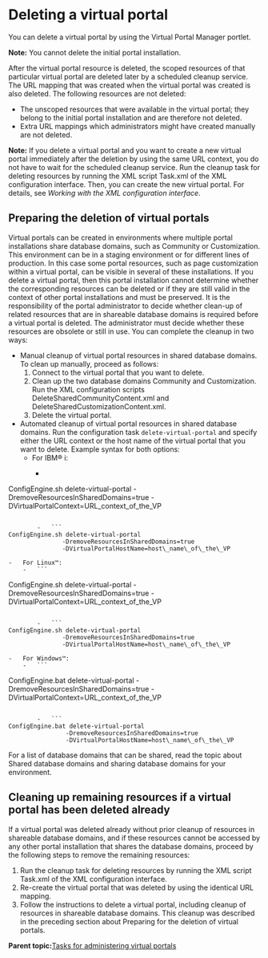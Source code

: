 # Deleting a virtual portal 

You can delete a virtual portal by using the Virtual Portal Manager portlet.

**Note:** You cannot delete the initial portal installation.

After the virtual portal resource is deleted, the scoped resources of that particular virtual portal are deleted later by a scheduled cleanup service. The URL mapping that was created when the virtual portal was created is also deleted. The following resources are not deleted:

-   The unscoped resources that were available in the virtual portal; they belong to the initial portal installation and are therefore not deleted.
-   Extra URL mappings which administrators might have created manually are not deleted.

**Note:** If you delete a virtual portal and you want to create a new virtual portal immediately after the deletion by using the same URL context, you do not have to wait for the scheduled cleanup service. Run the cleanup task for deleting resources by running the XML script Task.xml of the XML configuration interface. Then, you can create the new virtual portal. For details, see *Working with the XML configuration interface*.

## Preparing the deletion of virtual portals

Virtual portals can be created in environments where multiple portal installations share database domains, such as Community or Customization. This environment can be in a staging environment or for different lines of production. In this case some portal resources, such as page customization within a virtual portal, can be visible in several of these installations. If you delete a virtual portal, then this portal installation cannot determine whether the corresponding resources can be deleted or if they are still valid in the context of other portal installations and must be preserved. It is the responsibility of the portal administrator to decide whether clean-up of related resources that are in shareable database domains is required before a virtual portal is deleted. The administrator must decide whether these resources are obsolete or still in use. You can complete the cleanup in two ways:

-   Manual cleanup of virtual portal resources in shared database domains. To clean up manually, proceed as follows:
    1.  Connect to the virtual portal that you want to delete.
    2.  Clean up the two database domains Community and Customization. Run the XML configuration scripts DeleteSharedCommunityContent.xml and DeleteSharedCustomizationContent.xml.
    3.  Delete the virtual portal.
-   Automated cleanup of virtual portal resources in shared database domains. Run the configuration task `delete-virtual-portal` and specify either the URL context or the host name of the virtual portal that you want to delete. Example syntax for both options:
    -   For IBM® i:
        -   ```
ConfigEngine.sh delete-virtual-portal 
                -DremoveResourcesInSharedDomains=true 
                -DVirtualPortalContext=URL\_context\_of\_the\_VP

```

        -   ```
ConfigEngine.sh delete-virtual-portal 
               -DremoveResourcesInSharedDomains=true
               -DVirtualPortalHostName=host\_name\_of\_the\_VP
```

    -   For Linux™:
        -   ```
ConfigEngine.sh delete-virtual-portal 
                -DremoveResourcesInSharedDomains=true 
                -DVirtualPortalContext=URL\_context\_of\_the\_VP

```

        -   ```
ConfigEngine.sh delete-virtual-portal 
               -DremoveResourcesInSharedDomains=true
               -DVirtualPortalHostName=host\_name\_of\_the\_VP
```

    -   For Windows™:
        -   ```
ConfigEngine.bat delete-virtual-portal 
                 -DremoveResourcesInSharedDomains=true 
                 -DVirtualPortalContext=URL\_context\_of\_the\_VP

```

        -   ```
ConfigEngine.bat delete-virtual-portal 
                -DremoveResourcesInSharedDomains=true
                -DVirtualPortalHostName=host\_name\_of\_the\_VP
```


For a list of database domains that can be shared, read the topic about Shared database domains and sharing database domains for your environment.

## Cleaning up remaining resources if a virtual portal has been deleted already

If a virtual portal was deleted already without prior cleanup of resources in shareable database domains, and if these resources cannot be accessed by any other portal installation that shares the database domains, proceed by the following steps to remove the remaining resources:

1.  Run the cleanup task for deleting resources by running the XML script Task.xml of the XML configuration interface.
2.  Re-create the virtual portal that was deleted by using the identical URL mapping.
3.  Follow the instructions to delete a virtual portal, including cleanup of resources in shareable database domains. This cleanup was described in the preceding section about Preparing for the deletion of virtual portals.

**Parent topic:**[Tasks for administering virtual portals ](../admin-system/advptsk.md)

